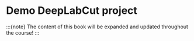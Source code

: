 # Demo DeepLabCut project


:::{note}
The content of this book will be expanded and updated throughout the course!
:::
